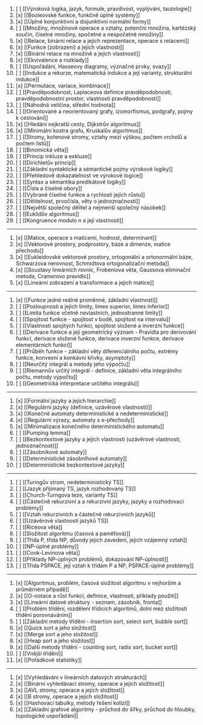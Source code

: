 1. [ ] [[Výroková logika, jazyk, formule, pravdivost, vyplývání, tautologie]]
2. [x] [[Booleovské funkce, funkčně úplné systémy]]
3. [x] [[Úplné konjunktivní a disjunktivní normální formy]]
4. [ ] [[Množiny, množinové operace a vztahy, potenční množina, kartézský součin, číselné množiny, spočetné a nespočetné množiny]]
5. [x] [[Relace, binární relace a jejich reprezentace, operace s relacemi]]
6. [x] [[Funkce (zobrazení) a jejich vlastnosti]]
7. [x] [[Binární relace na množině a jejich vlastnosti]]
8. [x] [[Ekvivalence a rozklady]]
9. [ ] [[Uspořádání, Hasseovy diagramy, význačné prvky, svazy]]
10. [ ] [[Indukce a rekurze, matematická indukce a její varianty, strukturální indukce]]
11. [x] [[Permutace, variace, kombinace]]
12. [ ] [[Pravděpodobnost, Laplaceova definice pravděpodobnosti, pravděpodobnostní prostor, vlastnosti pravděpodobnosti]]
13. [ ] [[Náhodná veličina, střední hodnota]]
14. [ ] [[Orientované a neorientovaný grafy, izomorfismus, podgrafy, pojmy k cestování]]
15. [x] [[Hledání nejkratší cesty, Dijkstrův algoritmus]]
16. [x] [[Minimální kostra grafu, Kruskalův algoritmus]]
17. [ ] [[Stromy, kořenové stromy, vztahy mezi výškou, počtem vrcholů a počtem listů]]
18. [ ] [[Binomická věta]]
19. [ ] [[Princip inkluze a exkluze]]
20. [ ] [[Dirichletův princip]]
21. [ ] [[Základní syntaktické a sémantické pojmy výrokové logiky]]
22. [ ] [[Přehledově dokazatelnost ve výrokové logice]]
23. [ ] [[Syntax a sémantika predikátové logiky]]
24. [ ] [[Čísla a číselné obory]]
25. [ ] [[Vybrané číselné funkce a rychlosti jejích růstu]]
26. [ ] [[Dělitelnost, prvočísla, věty o jednoznačnosti]]
27. [ ] [[Největší společný dělitel a nejmenší společný násobek]]
28. [ ] [[Euklidův algoritmus]]
29. [ ] [[Kongruence modulo n a její vlastnosti]]
---
1. [x] [[Matice, operace s maticemi, hodnost, determinant]]
2. [x] [[Vektorové prostory, podprostory, báze a dimenze, matice přechodu]]
3. [x] [[Eukleidovské vektorové prostory, ortogonální a ortonormální báze, Schwarzova nerovnost, Schmidtova ortogonalizační metoda]]
4. [x] [[Soustavy lineárních rovnic, Frobeniova věta, Gaussova eliminační metoda, Cramerovo pravidlo]]
5. [x] [[Lineární zobrazení a transformace a jejich matice]]
---
1. [x] [[Funkce jedné reálné proměnné, základní vlastnosti]]
2. [ ] [[Posloupnosti a jejich limity, limes superior, limes inferior]]
3. [ ] [[Limita funkce včetně nevlastních, jednostranné limity]]
4. [ ] [[Spojitost funkce - spojitost v bodě, spojitost na intervalu]]
5. [ ] [[Vlastnosti spojitých funkcí, spojitost složené a inverzní funkce]]
6. [ ] [[Derivace funkce a její geometrický význam - Pravidla pro derivování funkcí, derivace složené funkce, derivace inverzní funkce, derivace elementárních funkcí]]
7. [ ] [[Průběh funkce - základní věty diferenciálního počtu, extrémy funkce, konvexní a konkávní křivky, asymptoty]]
8. [ ] [[Neurčitý integrál a metody jeho výpočtu]]
9. [ ] [[Riemannův určitý integrál - definice, základní věta integrálního počtu, metody výpočtu]]
10. [ ] [[Geometrická interpretace určitého integrálu]]
---
1. [x] [[Formální jazyky a jejich hierarchie]]
2. [x] [[Regulární jazyky (definice, uzávěrové vlastnosti)]]
3. [x] [[Konečné automaty deterministické a nedeterministické]]
4. [x] [[Regulární výrazy, automaty s e-přechody]]
5. [x] [[Minimalizace konečného deterministického automatu]]
6. [ ] [[Pumping lemma]]
7. [ ] [[Bezkontextové jazyky a jejich vlastnosti (uzávěrové vlastnosti, jednoznačnost)]]
8. [ ] [[Zásobníkové automaty]]
9. [ ] [[Deterministické zásobníhové automaty]]
10. [ ] [[Deterministické bezkontextové jazyky]]
---
1. [ ] [[Turingův strom, nedeterministický TS]]
2. [ ] [[Jazyk přijímaný TS, jazyk rozhodovaný TS]]
3. [ ] [[Church-Turngova teze, varianty TS]]
4. [ ] [[Částečně rekurzivní a a rekurzivní jazyky, jazyky a rozhodovací problémy]]
5. [ ] [[Vztah rekurzivních a částečně rekurzivních jazyků]]
6. [ ] [[Uzávěrové vlastnosti jazyků TS]]
7. [ ] [[Riceova věta]]
1. [ ] [[Složitost algoritmu (časová a paměťová)]]
2. [ ] [[Třída P, třída NP, důvody jejich zavedení, jejich vzájemný vztah]]
3. [ ] [[NP-úplné problémy]]
4. [ ] [[Cook-Levinova věta]]
5. [ ] [[Příklady NP-úplných problémů, dokazování NP-úplnosti]]
6. [ ] [[Třída PSPACE, její vztah k třídám P a NP, PSPACE-úplné problémy]]
---
1. [x] [[Algoritmus, problém, časová složitost algoritmu v nejhorším a průměrném případě]]
2. [x] [[O-notace a růst funkcí, definice, vlastnosti, příklady použití]]
3. [x] [[Lineární datové struktury - seznam, zásobník, fronta]]
4. [ ] [[Problém třídění, rozdělení třídicích algoritmů, dolní mez složitosti třídění porovnáváním]]
5. [ ] [[Základní metody třídění - insertion sort, select sort, bubble sort]]
6. [x] [[Quick sort a jeho složitost]]
7. [x] [[Merge sort a jeho složitost]]
8. [x] [[Heap sort a jeho složitost]]
9. [x] [[Další metody třídění - counting sort, radix sort, bucket sort]]
10. [ ] [[Vnější třídění]]
11. [x] [[Pořádkové statistiky]]
---
1. [x] [[Vyhledávání v lineárních datových strukturách]]
2. [x] [[Binární vyhledávací stromy, operace a jejich složitosti]]
3. [x] [[AVL stromy, operace a jejich složitost]]
4. [x] [[B stromy, operace a jejich složitost]]
5. [x] [[Hashovací tabulky, metody řešení kolizí]]
6. [x] [[Základní grafové algoritmy - průchod do šířky, průchod do hloubky, topologické uspořádání]]
